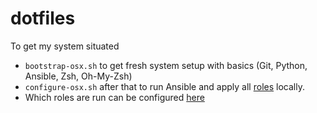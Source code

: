 # dotfiles
To get my system situated

- `bootstrap-osx.sh` to get fresh system setup with basics (Git, Python, Ansible, Zsh, Oh-My-Zsh)
- `configure-osx.sh` after that to run Ansible and apply all [roles](https://github.com/icole/dotfiles/tree/master/ansible/roles) locally.
- Which roles are run can be configured [here](https://github.com/icole/dotfiles/blob/master/ansible/inventories/osx)
